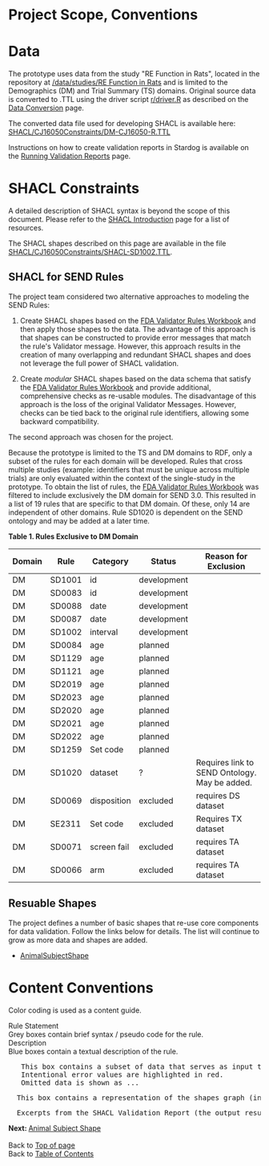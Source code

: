 <link href="styles.css?v=1" rel="stylesheet"/>
<a name='top'></a>

Project Scope, Conventions
==================================

# Data
The prototype uses data from the study "RE Function in Rats", located in the repository 
at [/data/studies/RE Function in Rats](https://github.com/phuse-org/SENDConform/tree/master/data/studies/RE%20Function%20in%20Rats) and is limited to the Demographics (DM) and Trial Summary (TS) domains. Original source data is converted to .TTL using the driver script [r/driver.R](https://github.com/phuse-org/SENDConform/blob/master/r/driver.R) as described on the [Data Conversion](DataConversion.md) page. 

The converted data file used for developing SHACL is available here: [SHACL/CJ16050Constraints/DM-CJ16050-R.TTL](https://github.com/phuse-org/SENDConform/blob/master/SHACL/CJ16050Constraints/DM-CJ16050-R.TTL) 

Instructions on how to create validation reports in Stardog is available on the [Running Validation Reports](SHACL-RunValReport.md) page.

# SHACL Constraints

A detailed description of SHACL syntax is beyond the scope of this document. Please refer to the [SHACL Introduction](SHACL-Intro.md) page for a list of resources. 

The SHACL shapes described on this page are available in the file  [SHACL/CJ16050Constraints/SHACL-SD1002.TTL](https://github.com/phuse-org/SENDConform/blob/master/SHACL/CJ16050Constraints/SHACL-SD1002.TTL). 


## SHACL for SEND Rules 
The project team considered two alternative approaches to modeling the SEND Rules:

1. Create SHACL shapes based on the [FDA Validator Rules Workbook](https://github.com/phuse-org/SENDConform/tree/master/doc/FDA/FDA-Validator-Rules.xlsx) and then apply those shapes to the data.  The advantage of this approach is that shapes can be constructed to provide error messages that match the rule's  Validator message. However, this approach results in the creation of many overlapping and redundant SHACL shapes and does not leverage the full power of SHACL validation.
   

2. Create *modular* SHACL shapes based on the data schema that satisfy the [FDA Validator Rules Workbook](https://github.com/phuse-org/SENDConform/tree/master/doc/FDA/FDA-Validator-Rules.xlsx) and provide additional, comprehensive checks as re-usable modules. The disadvantage of this approach is the loss of the original Validator Messages.  However, checks can be tied back to the original rule identifiers, allowing some backward compatibility. 


The second approach was chosen for the project.

Because the prototype is limited to the TS and DM domains to RDF, only a subset of the rules for each domain will be developed. Rules that cross multiple studies (example: identifiers that must be unique across multiple trials) are only evaluated within the context of the single-study in the prototype. To obtain the list of rules, the [FDA Validator Rules Workbook](https://github.com/phuse-org/SENDConform/tree/master/doc/FDA/FDA-Validator-Rules.xlsx)
was filtered to include exclusively the DM domain for SEND 3.0. This resulted in a list of 19 rules that are specific to that DM domain. Of these, only 14 are independent of other domains. Rule SD1020 is dependent on the SEND ontology and may be added at a later time.

**Table 1. Rules Exclusive to DM Domain**

Domain |Rule   |Category | Status| Reason for Exclusion
---|-------|-------  | ------ | -------------------
DM | SD1001 | id      | <font class='development'>development</font> |
DM | SD0083 | id      | <font class='development'>development</font> |
DM | SD0088 | date    | <font class='development'>development</font> |
DM | SD0087 | date    | <font class='development'>development</font> |
DM | SD1002 | interval| <font class='development'>development </font>|
DM | SD0084 | age     | planned |
DM | SD1129 | age     | planned |
DM | SD1121 | age     | planned |
DM | SD2019 | age     | planned |
DM | SD2023 | age     | planned |
DM | SD2020 | age     | planned |
DM | SD2021 | age     | planned |
DM | SD2022 | age     | planned |
DM | SD1259 | Set code    | planned |
DM | SD1020 | dataset     | ?      | Requires link to SEND Ontology. May be added.
DM | SD0069 | disposition | <font class='error'>excluded</font> | requires DS dataset
DM | SE2311 | Set code    | <font class='error'>excluded</font> | Requires TX dataset
DM | SD0071 | screen fail | <font class='error'>excluded</font> | requires TA dataset
DM | SD0066 | arm         | <font class='error'>excluded</font> | requires TA dataset


## Resuable Shapes

The project defines a number of basic shapes that re-use core components for data validation. Follow the links below for details. The list will continue to grow as more data and shapes are added.

* [AnimalSubjectShape](SHACL-AnimalSubject-Details.md)


# Content Conventions

 Color coding is used as a content guide. 


<div class='ruleState'>
  <div class='ruleState-header'>Rule Statement</div>
  Grey boxes contain brief syntax / pseudo code for the rule.
</div>

<div class='def'>
  <div class='def-header'>Description</div>
  Blue boxes contain a textual description of the rule.
</div>
 
<pre class="data">
   This box contains a subset of data that serves as input to test the shapes graph. 
   Intentional error values are <font class='error'>highlighted in red.</font>
   Omitted data is shown as <font class='infoOmitted'>...</font>
</pre>

<pre class="shacl">
  This box contains a representation of the shapes graph (in full or in part). 
</pre> 

<pre class="report">
  Excerpts from the SHACL Validation Report (the output results graph.)
</pre>

<b>Next: </b>[Animal Subject Shape](SHACL-AnimalSubject-Details.md)
<br/>
<br/>
Back to [Top of page](#top) <br/>
Back to [Table of Contents](TableOfContents.md)


